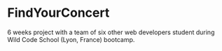 # FindYourConcert
6 weeks project with a team of six other web developers student during Wild Code School (Lyon, France) bootcamp.
